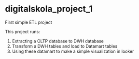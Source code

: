 # digitalskola_project_1
First simple ETL project

This project runs:
1. Extracting a OLTP database to DWH database
2. Transform a DWH tables and load to Datamart tables
3. Using these datamart to make a simple visualization in looker
